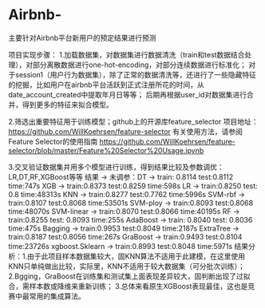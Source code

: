 # Airbnb-
主要针对Airbnb平台新用户的预定结果进行预测

项目实现步骤：
1.加载数据集，对数据集进行数据清洗（train和test数据结合处理），对部分离散数据进行one-hot-encoding，对部分连续数据进行标准化；
对于session1（用户行为数据集），除了正常的数据清洗等，还进行了一些隐藏特征的挖掘，比如用户在airbnb平台活跃到正式注册所花的时间，从date_account_created中提取年月日等等；
后期再根据user_id对数据集进行合并，得到更多的特征来拟合模型。


2.筛选出重要特征用于训练模型；github上的开源库feature_selector
项目地址：
https://github.com/WillKoehrsen/feature-selector
有关使用方法，请参阅Feature Selector的使用指南
https://github.com/WillKoehrsen/feature-selector/blob/master/Feature%20Selector%20Usage.ipynb

3.交叉验证数据集并用多个模型进行训练，得到结果比较及参数调优：LR,DT,RF,XGBoost等等
结果 -> 未调参：DT          ->     train: 0.8114  test:0.8112  time:747s
	             XGB         ->     train:0.8373   test:0.8259  time:598s
	             LR          ->     train:0.8250   test: 0.8    time:48313s
	             KNN         ->     train:0.8277   test:0.7762  time:5996s
	             SVM-rbf     ->     train:0.8107   test:0.8068  time:53501s
	             SVM-ploy    ->     train:0.8093   test:0.8068  time:48070s
	             SVM-linear  ->     train:0.8070   test:0.8066  time:40195s
	             RF          ->     train:0.8255   test: 0.8093 time:255s
	             AdaBoost    ->     train: 0.8040  test: 0.8036 time:475s
	             Bagging     ->     train:0.9953   test:0.8049  time:2187s
	             ExtraTree   ->     train:0.8187   test:0.8056  time:267s
	             GraBoost    ->     train:0.9493   test:0.8104  time:23726s
	             xgboost.Sklearn -> train:0.8993   test:0.8048  time:5971s
结果分析：1.由于此项目样本数据集较大，固KNN算法不适用于此建模，在这里使用KNN只单纯做出比较，实际里，KNN不适用于较大数据集（可分批次训练）；
2.Bgging，GraBoost在训练集和测试集上面表现差异较大，固判断出现了过拟合，需样本数或降维来重新训练；
3.总体来看原生XGBoost表现最佳，这也是竞赛中最常用的集成算法。
